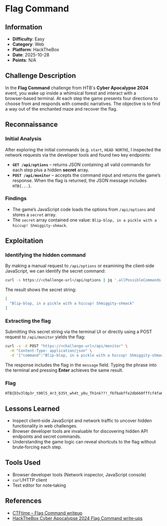 # Flag Command

## Information

- **Difficulty**: Easy
- **Category**: Web
- **Platform**: HackTheBox
- **Date**: 2025-10-28
- **Points**: N/A

## Challenge Description

In the **Flag Command** challenge from HTB's **Cyber Apocalypse 2024** event, you wake up inside a whimsical forest and interact with a browser‑based terminal. At each step the game presents four directions to choose from and responds with comedic narratives. The objective is to find a way out of the enchanted maze and recover the flag.

## Reconnaissance

### Initial Analysis

After exploring the initial commands (e.g. `start`, `HEAD NORTH`), I inspected the network requests via the developer tools and found two key endpoints:

- **`GET /api/options`** – returns JSON containing all valid commands for each step plus a hidden **secret** array.
- **`POST /api/monitor`** – accepts the command input and returns the game’s response. When the flag is returned, the JSON message includes `HTB{...}`.

### Findings

- The game’s JavaScript code loads the options from `/api/options` and stores a `secret` array.
- The `secret` array contained one value: `Blip‑blop, in a pickle with a hiccup! Shmiggity‑shmack`.

## Exploitation

### Identifying the hidden command

By making a manual request to `/api/options` or examining the client‑side JavaScript, we can identify the secret command:

```bash
curl -s https://<challenge-url>/api/options | jq '.allPossibleCommands.secret'
```

The result shows the secret string:

```json
[
  "Blip-blop, in a pickle with a hiccup! Shmiggity-shmack"
]
```

### Extracting the flag

Submitting this secret string via the terminal UI or directly using a POST request to `/api/monitor` yields the flag:

```bash
curl -s -X POST "https://<challenge-url>/api/monitor" \
  -H "Content-Type: application/json" \
  -d '{"command":"Blip-blop, in a pickle with a hiccup! Shmiggity-shmack"}'
```

The response includes the flag in the `message` field. Typing the phrase into the terminal and pressing **Enter** achieves the same result.

### Flag

```
HTB{D3v3l0p3r_t00l5_4r3_b35t_wh4t_y0u_Th1nk??!_f6fbabffe2db660fffcf4fa66d276382}
```

## Lessons Learned

- Inspect client‑side JavaScript and network traffic to uncover hidden functionality in web challenges.
- Browser developer tools are invaluable for discovering hidden API endpoints and secret commands.
- Understanding the game logic can reveal shortcuts to the flag without brute‑forcing each step.

## Tools Used

- Browser developer tools (Network inspector, JavaScript console)
- `curl`/HTTP client
- Text editor for note‑taking

## References

- [CTFtime – Flag Command writeup](https://ctftime.org/writeup/38738)
- [HackTheBox Cyber Apocalypse 2024 Flag Command write‑ups](https://book.cryptocat.me/ctf-writeups/2024/htb-cyber-apocalypse/web/flag_command)
